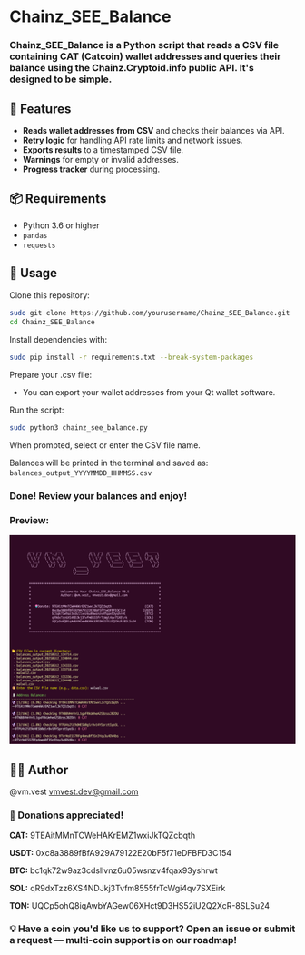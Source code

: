 # Chainz_SEE_Balance
### Chainz_SEE_Balance is a Python script that reads a CSV file containing CAT (Catcoin) wallet addresses and queries their balance using the Chainz.Cryptoid.info public API. It's designed to be simple.

## 🔮 Features

-  **Reads wallet addresses from CSV** and checks their balances via API.
-  **Retry logic** for handling API rate limits and network issues.
-  **Exports results** to a timestamped CSV file.
-  **Warnings** for empty or invalid addresses.
-  **Progress tracker** during processing.


## 📦 Requirements

- Python 3.6 or higher
- `pandas`
- `requests`

## 🐲 Usage

Clone this repository:
```bash
sudo git clone https://github.com/yourusername/Chainz_SEE_Balance.git
cd Chainz_SEE_Balance
```
Install dependencies with:
```bash
sudo pip install -r requirements.txt --break-system-packages
```

Prepare your .csv file:

- You can export your wallet addresses from your Qt wallet software.

Run the script:
```bash
sudo python3 chainz_see_balance.py
```
When prompted, select or enter the CSV file name.

Balances will be printed in the terminal and saved as:
`balances_output_YYYYMMDD_HHMMSS.csv`

### Done! Review your balances and enjoy!
### Preview:
![Alt text](Images/preview.png)


## 🧑‍💻 Author
@vm.vest
vmvest.dev@gmail.com

### 🍧 Donations appreciated!

**CAT:** 9TEAitMMnTCWeHAKrEMZ1wxiJkTQZcbqth

**USDT:** 0xc8a3889fBfA929A79122E20bF5f71eDFBFD3C154

**BTC:** bc1qk72w9az3cdsllvnz6u05wsnzv4fqax93yshrwt

**SOL:** qR9dxTzz6XS4NDJkj3Tvfm8555frTcWgi4qv7SXEirk

**TON:** UQCp5ohQ8iqAwbYAGew06XHct9D3HS52iU2Q2XcR-8SLSu24

### 💡 Have a coin you'd like us to support? Open an issue or submit a request — multi-coin support is on our roadmap!
